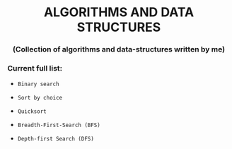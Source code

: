 <h1 align="center">ALGORITHMS AND DATA STRUCTURES</h1>

<h3 align="center">(Collection of algorithms and data-structures written by me)</h3>

### Current full list:

<ul>


<li> 


``` Binary search ``` 
    
 
</li> 


<li> 


```Sort by choice``` 
    
    
</li> 



<li> 



```Quicksort``` 
    
        
</li> 



<li> 


```Breadth-First-Search (BFS)``` 
    
   
</li> 
    
<li> 


```Depth-first Search (DFS)``` 
    
   
</li> 

</ul>






